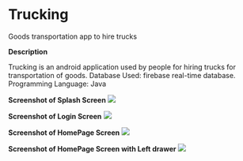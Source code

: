 # Trucking
Goods transportation app to hire trucks

**Description**

Trucking is an android application used by people for hiring trucks for transportation of goods. 
Database Used: firebase real-time database. 
Programming Language: Java

**Screenshot of Splash Screen**
![](https://github.com/HasinSadique/Trucking/blob/master/git-repo-images/Splash-Screen.jpg)

**Screenshot of Login Screen**
![](https://github.com/HasinSadique/Trucking/blob/master/git-repo-images/Login-Page.jpg)

**Screenshot of HomePage Screen**
![](https://github.com/HasinSadique/Trucking/blob/master/git-repo-images/Home-page.jpg)

**Screenshot of HomePage Screen with Left drawer**
![](https://github.com/HasinSadique/Trucking/blob/master/git-repo-images/Homepage-with-drawer.jpg)
